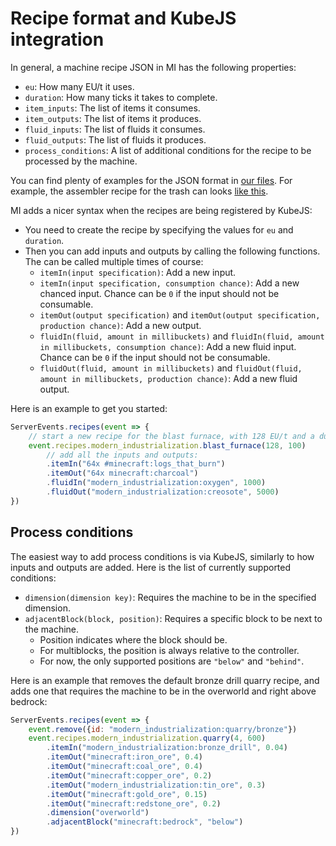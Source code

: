# Recipe format and KubeJS integration
In general, a machine recipe JSON in MI has the following properties:
- `eu`: How many EU/t it uses.
- `duration`: How many ticks it takes to complete.
- `item_inputs`: The list of items it consumes.
- `item_outputs`: The list of items it produces.
- `fluid_inputs`: The list of fluids it consumes.
- `fluid_outputs`: The list of fluids it produces.
- `process_conditions`: A list of additional conditions for the recipe to be processed by the machine.

You can find plenty of examples for the JSON format in [our files](../src/main/resources/data/modern_industrialization/recipes).
For example, the assembler recipe for the trash can looks [like this](../src/main/resources/data/modern_industrialization/recipes/trash_can_assembler.json).

MI adds a nicer syntax when the recipes are being registered by KubeJS:
- You need to create the recipe by specifying the values for `eu` and `duration`.
- Then you can add inputs and outputs by calling the following functions. The can be called multiple times of course:
  - `itemIn(input specification)`: Add a new input.
  - `itemIn(input specification, consumption chance)`: Add a new chanced input. Chance can be `0` if the input should not be consumable.
  - `itemOut(output specification)` and `itemOut(output specification, production chance)`: Add a new output.
  - `fluidIn(fluid, amount in millibuckets)` and `fluidIn(fluid, amount in millibuckets, consumption chance)`: Add a new fluid input. Chance can be `0` if the input should not be consumable.
  - `fluidOut(fluid, amount in millibuckets)` and `fluidOut(fluid, amount in millibuckets, production chance)`: Add a new fluid output.

Here is an example to get you started:
```js
ServerEvents.recipes(event => {
    // start a new recipe for the blast furnace, with 128 EU/t and a duration of 100 ticks
    event.recipes.modern_industrialization.blast_furnace(128, 100)
        // add all the inputs and outputs:
        .itemIn("64x #minecraft:logs_that_burn")
        .itemOut("64x minecraft:charcoal")
        .fluidIn("modern_industrialization:oxygen", 1000)
        .fluidOut("modern_industrialization:creosote", 5000)
})
```

## Process conditions
The easiest way to add process conditions is via KubeJS, similarly to how inputs and outputs are added.
Here is the list of currently supported conditions:
- `dimension(dimension key)`: Requires the machine to be in the specified dimension.
- `adjacentBlock(block, position)`: Requires a specific block to be next to the machine.
  - Position indicates where the block should be.
  - For multiblocks, the position is always relative to the controller.
  - For now, the only supported positions are `"below"` and `"behind"`.

Here is an example that removes the default bronze drill quarry recipe, and adds one that requires the machine to be in the overworld and right above bedrock:
```js
ServerEvents.recipes(event => {
    event.remove({id: "modern_industrialization:quarry/bronze"})
    event.recipes.modern_industrialization.quarry(4, 600)
        .itemIn("modern_industrialization:bronze_drill", 0.04)
        .itemOut("minecraft:iron_ore", 0.4)
        .itemOut("minecraft:coal_ore", 0.4)
        .itemOut("minecraft:copper_ore", 0.2)
        .itemOut("modern_industrialization:tin_ore", 0.3)
        .itemOut("minecraft:gold_ore", 0.15)
        .itemOut("minecraft:redstone_ore", 0.2)
        .dimension("overworld")
        .adjacentBlock("minecraft:bedrock", "below")
})
```
